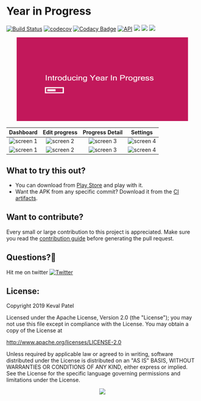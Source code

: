 # Year in Progress

[![Build Status](https://app.bitrise.io/app/e9071b5776a1ce8f/status.svg?token=sQB-qOjESPBsbWnOEaAMJg&branch=master)](https://app.bitrise.io/app/e9071b5776a1ce8f) [![codecov](https://codecov.io/gh/kevalpatel2106/year-in-progress/branch/master/graph/badge.svg?token=yyzRNmu1gv)](https://codecov.io/gh/kevalpatel2106/year-in-progress) [![Codacy Badge](https://api.codacy.com/project/badge/Grade/c515108927a64b13be6b961242ad1f40)](https://www.codacy.com?utm_source=github.com&amp;utm_medium=referral&amp;utm_content=kevalpatel2106/year-in-progress&amp;utm_campaign=Badge_Grade) [![API](https://img.shields.io/badge/API-21%2B-orange.svg?style=flat)](https://android-arsenal.com/api?level=21) <a href="https://year-in-progress.web.app/"> <img src="https://img.shields.io/badge/webpag-up-yellowgreen" /></a> <a href="https://play.google.com/store/apps/details?id=com.kevalpatel2106.yip"> <img src="https://img.shields.io/badge/Download-Play%20Store-orange" /></a> <a href="https://paypal.me/kpatel2106?locale.x=en_GB"> <img src="https://img.shields.io/badge/paypal-donate-yellow.svg" /></a>

<p align="center"><img src="https://github.com/kevalpatel2106/year-in-progress/blob/master/.github/image/feature-graphic.png" width=450/></p>

| Dashboard | Edit progress | Progress Detail | Settings |
|:----:|:----: |:----:|:----:|
| ![screen 1](https://user-images.githubusercontent.com/20060162/67786228-6cc57980-fa66-11e9-86cc-1e67cde1c39d.png) | ![screen 2](https://user-images.githubusercontent.com/20060162/67786297-8cf53880-fa66-11e9-956a-196c6bfa809e.png) | ![screen 3](https://user-images.githubusercontent.com/20060162/67786263-7fd84980-fa66-11e9-95e3-542d7fad69cf.png) | ![screen 4](https://user-images.githubusercontent.com/20060162/67786347-a302f900-fa66-11e9-8d0b-3042d109b6bc.png) |
| ![screen 1](https://user-images.githubusercontent.com/20060162/67786241-74851e00-fa66-11e9-9daa-714e2908c1c9.png) | ![screen 2](https://user-images.githubusercontent.com/20060162/67786321-98486400-fa66-11e9-8448-7d038efd1320.png) | ![screen 3](https://user-images.githubusercontent.com/20060162/67786270-836bd080-fa66-11e9-9a84-753bdc89d649.png) | ![screen 4](https://user-images.githubusercontent.com/20060162/67786358-a72f1680-fa66-11e9-8854-79a23d384e10.png) |


## What to try this out?
- You can download from [Play Store](https://play.google.com/store/apps/details?id=com.kevalpatel2106.yip) and play with it.
- Want the APK from any specific commit? Download it from the [CI artifacts](https://app.bitrise.io/app/e9071b5776a1ce8f). 

## Want to contribute?
Every small or large contribution to this project is appreciated. Make sure you read the [contribution guide](/.github/CONTRIBUTING.md) before generating the pull request.

## Questions?🤔
Hit me on twitter [![Twitter](https://img.shields.io/badge/Twitter-@kevalpatel2106-blue.svg?style=flat)](https://twitter.com/kevalpatel2106)

## License:
Copyright 2019 Keval Patel

Licensed under the Apache License, Version 2.0 (the "License"); you may not use this file except in compliance with the License. You may obtain a copy of the License at

http://www.apache.org/licenses/LICENSE-2.0

Unless required by applicable law or agreed to in writing, software distributed under the License is distributed on an "AS IS" BASIS, WITHOUT WARRANTIES OR CONDITIONS OF ANY KIND, either express or implied. See the License for the specific language governing permissions and limitations under the License.

<div align="center">
<img src="https://cloud.githubusercontent.com/assets/370176/26526332/03bb8ac2-432c-11e7-89aa-da3cd1c0e9cb.png">
</div>
